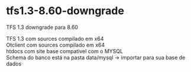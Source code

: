 # tfs1.3-8.60-downgrade
TFS 1.3 downgrade para 8.60

TFS 1.3 com sources compilado em x64<br>
Otclient com sources compilado em x64 <br>
htdocs com site base compativel com o MYSQL <br>
Schema do banco está na pasta data/mysql -> importar para sua base de dados
